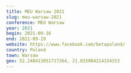 ```yaml
---
title: MEU Warsaw 2021
slug: meu-warsaw-2021
conference: MEU Warsaw
year: 2021
begin: 2021-09-16
end: 2021-09-19
website: https://www.facebook.com/betapoland/
country: Poland
town: Warsaw
geo: 52.248413051717264, 21.015984214324153
---
```

